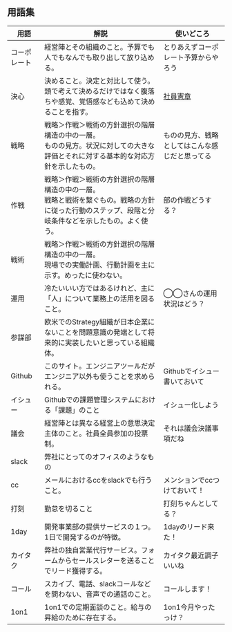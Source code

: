 ## 用語集

| 用語 | 解説 | 使いどころ |
| --- | --- | --- |
| コーポレート | 経営陣とその組織のこと。予算でも人でもなんでも取り出して放り込める。 | とりあえずコーポレート予算からやろう |
| 決心 | 決めること。決定と対比して使う。<br />頭で考えて決めるだけではなく腹落ちや感覚、覚悟感なども込めて決めることを指す。 | [社員憲章](https://github.com/imejin-dev/constitution/blob/master/bill_of_rights.md) |
| 戦略 | 戦略＞作戦＞戦術の方針選択の階層構造の中の一層。<br />ものの見方。状況に対しての大きな評価とそれに対する基本的な対応方針を示したもの。 | ものの見方、戦略としてはこんな感じだと思ってる |
| 作戦 | 戦略＞作戦＞戦術の方針選択の階層構造の中の一層。<br />戦略と戦術を繋ぐもの。戦略の方針に従った行動のステップ、段階と分岐条件などを示したもの。よく使う。 | 部の作戦どうする？ |
| 戦術 | 戦略＞作戦＞戦術の方針選択の階層構造の中の一層。<br />現場での実働計画、行動計画を主に示す。めったに使わない。 | |
| 運用 | 冷たいいい方ではあるけれど、主に「人」について業務上の活用を図ること。 | ◯◯さんの運用状況はどう？ |
| 参謀部 | 欧米でのStrategy組織が日本企業にないことを問題意識の発端として将来的に実装したいと思っている組織体。 | |
| Github | このサイト。エンジニアツールだがエンジニア以外も使うことを求められる。 | Githubでイシュー書いておいて |
| イシュー | Githubでの課題管理システムにおける「課題」のこと | イシュー化しよう |
| 議会 | 経営陣とは異なる経営上の意思決定主体のこと。社員全員参加の投票制。 | それは議会決議事項だね |
| slack | 弊社にとってのオフィスのようなもの | |
| cc | メールにおけるccをslackでも行うこと。 | メンションでccつけておいて！ |
| 打刻 | 勤怠を切ること | 打刻ちゃんとしてる？ |
| 1day | 開発事業部の提供サービスの１つ。1日で開発するのが特徴。 | 1dayのリード来た！ |
| カイタク | 弊社の独自営業代行サービス。フォームからセールスレターを送ることでリード獲得する。 | カイタク最近調子いいね |
| コール | スカイプ、電話、slackコールなどを問わない、音声での通話のこと。 | コールします！ |
| 1on1 | 1on1での定期面談のこと。給与の昇給のために存在する。 | 1on1今月やったっけ？ |
